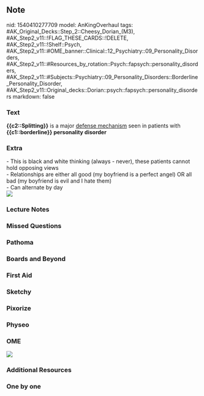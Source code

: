 ## Note
nid: 1540410277709
model: AnKingOverhaul
tags: #AK_Original_Decks::Step_2::Cheesy_Dorian_(M3), #AK_Step2_v11::!FLAG_THESE_CARDS::!DELETE, #AK_Step2_v11::!Shelf::Psych, #AK_Step2_v11::#OME_banner::Clinical::12_Psychiatry::09_Personality_Disorders, #AK_Step2_v11::#Resources_by_rotation::Psych::fapsych::personality_disorders, #AK_Step2_v11::#Subjects::Psychiatry::09_Personality_Disorders::Borderline_Personality_Disorder, #AK_Step2_v11::Original_decks::Dorian::psych::fapsych::personality_disorders
markdown: false

### Text
<b>{{c2::Splitting}}</b> is a major <u>defense mechanism</u> seen
in patients with <b>{{c1::borderline}} personality disorder</b>

### Extra
<div>
  <div>
    - This is black and white thinking (always - never), these
    patients cannot hold opposing views
  </div>
  <div>
    - Relationships are either all good (my boyfriend is a perfect
    angel) OR all bad (my boyfriend is evil and I hate them)
  </div>
  <div>
    - Can alternate by day
  </div>
</div>
<div><img src="paste-1102243226976257.jpg"></div>

### Lecture Notes


### Missed Questions


### Pathoma


### Boards and Beyond


### First Aid


### Sketchy


### Pixorize


### Physeo


### OME
<div class="ome-widget">
  <a href=
  "https://onlinemeded.org/spa/psychiatry/personality-disorders/acquire?ref=anki">
  <img src="_OME_AnkiFlashcards_Lesson_3.png"></a>
</div>

### Additional Resources


### One by one

